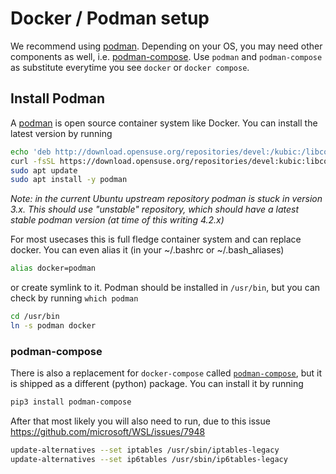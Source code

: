 # Docker / Podman setup

We recommend using [podman](https://podman.io/). Depending on your OS, you may need other components as well, i.e. [podman-compose](https://github.com/containers/podman-compose). Use `podman` and `podman-compose` as substitute everytime you see `docker` or `docker compose`.

## Install Podman

A [podman](https://podman.io/) is open source container system like Docker. You can install the latest version by running

```bash copy
echo 'deb http://download.opensuse.org/repositories/devel:/kubic:/libcontainers:/unstable/xUbuntu_22.04/ /' | sudo tee /etc/apt/sources.list.d/devel:kubic:libcontainers:unstable.list
curl -fsSL https://download.opensuse.org/repositories/devel:kubic:libcontainers:unstable/xUbuntu_22.04/Release.key | gpg --dearmor | sudo tee /etc/apt/trusted.gpg.d/devel_kubic_libcontainers_unstable.gpg > /dev/null
sudo apt update
sudo apt install -y podman
```

_Note: in the current Ubuntu upstream repository podman is stuck in version 3.x. This should use "unstable" repository, which should have a latest stable podman version (at time of this writing 4.2.x)_

For most usecases this is full fledge container system and can replace docker. You can even alias it (in your ~/.bashrc or ~/.bash_aliases)

```bash copy
alias docker=podman
```

or create symlink to it. Podman should be installed in `/usr/bin`, but you can check by running `which podman`

```bash copy
cd /usr/bin
ln -s podman docker
```

### podman-compose

There is also a replacement for `docker-compose` called [`podman-compose`](https://github.com/containers/podman-compose), but it is shipped as a different (python) package. You can install it by running

```bash copy
pip3 install podman-compose
```

After that most likely you will also need to run, due to this issue https://github.com/microsoft/WSL/issues/7948

```bash copy
update-alternatives --set iptables /usr/sbin/iptables-legacy
update-alternatives --set ip6tables /usr/sbin/ip6tables-legacy
```
